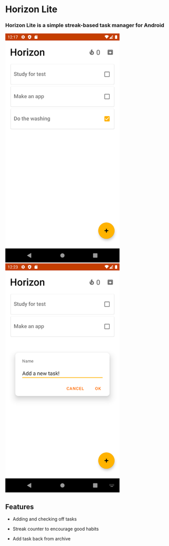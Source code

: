 # Horizon Lite 
### Horizon Lite is a simple streak-based task manager for Android
<img src="readmeImages/main_activity.png" width="360" height="720">
<img src="readmeImages/adding.png" width="360" height="720">

## Features
- Adding and checking off tasks

- Streak counter to encourage good habits

- Add task back from archive
